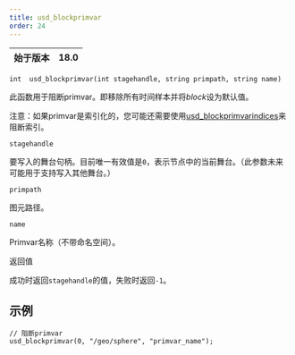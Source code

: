 ```yaml
---
title: usd_blockprimvar
order: 24
---
```

| 始于版本 | 18.0 |
| --- | --- |

`int  usd_blockprimvar(int stagehandle, string primpath, string name)`

此函数用于阻断primvar。即移除所有时间样本并将*block*设为默认值。

注意：如果primvar是索引化的，您可能还需要使用[usd_blockprimvarindices](./usd_blockprimvarindices "阻断primvar索引")来阻断索引。

`stagehandle`

要写入的舞台句柄。目前唯一有效值是`0`，表示节点中的当前舞台。（此参数未来可能用于支持写入其他舞台。）

`primpath`

图元路径。

`name`

Primvar名称（不带命名空间）。

返回值

成功时返回`stagehandle`的值，失败时返回`-1`。

## 示例

```vex
// 阻断primvar
usd_blockprimvar(0, "/geo/sphere", "primvar_name");

```

